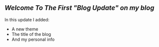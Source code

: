 _Welcome To The First "Blog Update" on my blog_
----------------------------------------------------
In this update I added:

- A new theme 
- The title of the blog
- And my personal info
